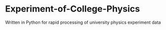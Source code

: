 # Experiment-of-College-Physics
Written in Python for rapid processing of university physics experiment data
